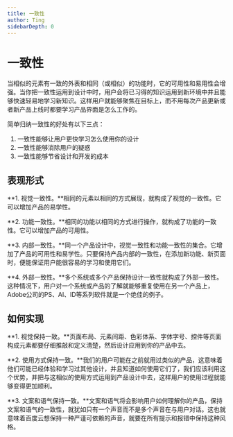 ```yaml
---
title: 一致性
author: Ting
sidebarDepth: 0
---
```

# 一致性

当相似的元素有一致的外表和相同（或相似）的功能时，它的可用性和易用性会增强。当你把一致性运用到设计中时，用户会将已习得的知识运用到新环境中并且能够快速轻易地学习新知识。这样用户就能够聚焦在目标上，而不用每次产品更新或者新产品上线时都要学习产品界面是怎么工作的。

简单归纳一致性的好处有以下三点：

 1. 一致性能够让用户更快学习怎么使用你的设计
 2. 一致性能够消除用户的疑惑
 3. 一致性能够节省设计和开发的成本

## 表现形式

 **1. 视觉一致性。**相同的元素以相同的方式展现，就构成了视觉的一致性。它可以增加产品的易学性。

 **2. 功能一致性。**相同的功能以相同的方式进行操作，就构成了功能的一致性。它可以增加产品的可用性。

 **3. 内部一致性。**同一个产品设计中，视觉一致性和功能一致性的集合。它增加了产品的可用性和易学性。只要保持产品内部的一致性，在添加新功能、新页面时，便能保证用户能很容易的学习和使用它们。

 **4. 外部一致性。**多个系统或多个产品保持设计一致性就构成了外部一致性。这种情况下，用户对一个系统或产品的了解就能够重复使用在另一个产品上，Adobe公司的PS、AI、ID等系列软件就是一个绝佳的例子。

## 如何实现

 **1. 视觉保持一致。**页面布局、元素间距、色彩体系、字体字号、控件等页面构成元素都要仔细推敲和定义清楚，然后设计应用到你的产品中去。

 **2. 使用方式保持一致。**我们的用户可能在之前就用过类似的产品，这意味着他们可能已经体验和学习过其他设计，并且知道如何使用它们了，我们应该利用这个优势，并把与这相似的使用方式运用到产品设计中去，这样用户的使用过程就能够变得更加顺利。

 **3. 文案和语气保持一致。**文案和语气将会影响用户如何理解你的产品，保持文案和语气的一致性，就犹如只有一个声音而不是多个声音在与用户对话。这也就意味着百度云想保持一种严谨可依赖的声音，就要在所有提示和报错中保持这种风格。

